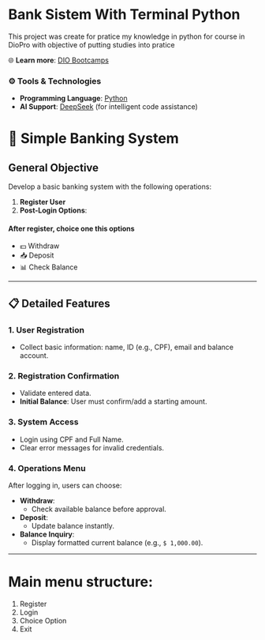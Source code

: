 # Bank Sistem With Terminal Python
 This project was create for pratice my knowledge in python for course in DioPro with objective of putting studies into pratice

🌐 **Learn more**: [DIO Bootcamps](https://www.dio.me/bootcamp)  

### ⚙️ **Tools & Technologies**  
- **Programming Language**: [Python](https://www.python.org/)  
- **AI Support**: [DeepSeek](https://www.deepseek.com/) (for intelligent code assistance)  



# 🏦 Simple Banking System  

## **General Objective**  
Develop a basic banking system with the following operations:  
1. **Register User**   
2. **Post-Login Options**:
 #### After register, choice one this options  
   - 💵 Withdraw  
   - 📥 Deposit  
   - 📊 Check Balance  

---

## 📋 Detailed Features  

### **1. User Registration**  
- Collect basic information: name, ID (e.g., CPF), email and balance account.   

### **2. Registration Confirmation**  
- Validate entered data.  
- **Initial Balance**: User must confirm/add a starting amount.  

### **3. System Access**  
- Login using CPF and Full Name.  
- Clear error messages for invalid credentials.  

### **4. Operations Menu**  
After logging in, users can choose:  
- **Withdraw**:  
  - Check available balance before approval.  
- **Deposit**:  
  - Update balance instantly.  
- **Balance Inquiry**:  
  - Display formatted current balance (e.g., `$ 1,000.00`).  

---

# Main menu structure:  
1. Register  
2. Login
3. Choice Option
4. Exit  
